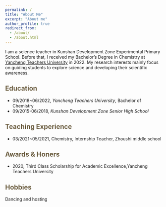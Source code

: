 ```yaml
---
permalink: /
title: "About Me"
excerpt: "About me"
author_profile: true
redirect_from: 
  - /about/
  - /about.html
---
```


I am a science teacher in Kunshan Development Zone Experimental Primary School. Before that, I received my Bachelor’s Degree in Chemistry at [Yancheng Teachers University](https://www.yctu.edu.cn/) in 2022. My research interests mainly focus on guiding students to explore science and developing their scientific awareness.

<span style="color:#6b5d40">Education</span>
----------
- 09/2018~06/2022, *Yancheng Teachers University*, Bachelor of Chemistry
- 09/2015-06/2018, *Kunshan Development Zone Senior High School*

<span style="color:#6b5d40">Teaching Experience</span>
--------
- 03/2021~05/2021, Chemistry, Internship Teacher, Zhoushi middle school

<!-- 
**Conference**
1. **<span style="color:#0b5394">[ICSE'22]</span>Recommending Good First Issues in GitHub OSS Projects. <span style="color:#0b5394">(CCF A)</span>**   
    Wenxin Xiao, Hao He, **Weiwei Xu** , Xin Tan , Jinhao Dong , Minghui Zhou [[PDF](https://dl.acm.org/doi/pdf/10.1145/3510003.3510196)] 
    In: The 44th International Conference on Software Engineering, May 21-29, 2022, pages to appear, Pittsburgh, PA, USA 
 -->

<!-- <span style="color:#6b5d40">Teaching Experience</span>
----------
- 


<span style="color:#6b5d40">Patents</span>
---------
-  -->

<span style="color:#6b5d40">Awards & Honers</span>
---------------

- 2020, Third Class Scholarship for Academic Excellence,Yancheng Teachers University

<span style="color:#6b5d40">Hobbies</span>
----------------
Dancing and hosting
